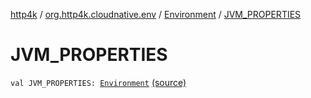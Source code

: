 [http4k](../../index.md) / [org.http4k.cloudnative.env](../index.md) / [Environment](index.md) / [JVM_PROPERTIES](./-j-v-m_-p-r-o-p-e-r-t-i-e-s.md)

# JVM_PROPERTIES

`val JVM_PROPERTIES: `[`Environment`](index.md) [(source)](https://github.com/http4k/http4k/blob/master/http4k-cloudnative/src/main/kotlin/org/http4k/cloudnative/env/Environment.kt#L20)